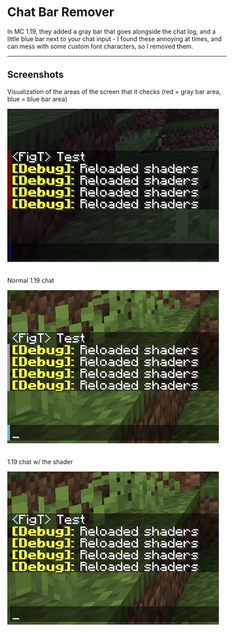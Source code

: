 # Chat Bar Remover
In MC 1.19, they added a gray bar that goes alongside the chat log, and a little blue bar next to your chat input - I found these annoying at times, and can mess with some custom font characters, so I removed them.

---

## Screenshots
Visualization of the areas of the screen that it checks (red = gray bar area, blue = blue bar area)

![visualization](../.github/assets/chat-bar-remover-visualization.png) 

<br/>Normal 1.19 chat

![normal chat](../.github/assets/chat-bar-remover-normal.png)

<br/>1.19 chat w/ the shader

![shader on chat](../.github/assets/chat-bar-remover-on.png)